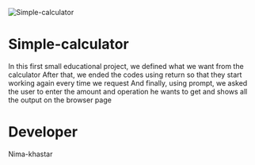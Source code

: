  ![Simple-calculator](https://i0.wp.com/www.developerdesks.com/wp-content/uploads/2015/06/javascript-calculator-code.png?ssl=1)
# Simple-calculator
In this first small educational project, we defined what we want from the calculator
After that, we ended the codes using return so that they start working again every time we request
And finally, using prompt, we asked the user to enter the amount and operation he wants to get
and shows all the output on the browser page
# Developer 
Nima-khastar